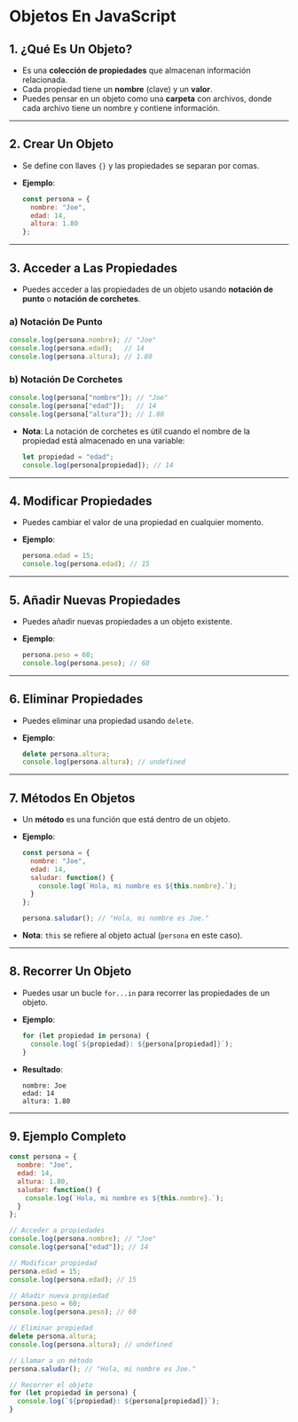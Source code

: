 # Objetos En JavaScript

## 1. ¿Qué Es Un Objeto?

- Es una **colección de propiedades** que almacenan información relacionada.
- Cada propiedad tiene un **nombre** (clave) y un **valor**.
- Puedes pensar en un objeto como una **carpeta** con archivos, donde cada archivo tiene un nombre y contiene información.

---

## 2. Crear Un Objeto

- Se define con llaves `{}` y las propiedades se separan por comas.
- **Ejemplo**:

  ```javascript
  const persona = {
    nombre: "Joe",
    edad: 14,
    altura: 1.80
  };
  ```

---

## 3. Acceder a Las Propiedades

- Puedes acceder a las propiedades de un objeto usando **notación de punto** o **notación de corchetes**.

### a) Notación De Punto

```javascript
console.log(persona.nombre); // "Joe"
console.log(persona.edad);   // 14
console.log(persona.altura); // 1.80
```

### b) Notación De Corchetes

```javascript
console.log(persona["nombre"]); // "Joe"
console.log(persona["edad"]);   // 14
console.log(persona["altura"]); // 1.80
```

- **Nota**: La notación de corchetes es útil cuando el nombre de la propiedad está almacenado en una variable:

  ```javascript
  let propiedad = "edad";
  console.log(persona[propiedad]); // 14
  ```

---

## 4. Modificar Propiedades

- Puedes cambiar el valor de una propiedad en cualquier momento.
- **Ejemplo**:

  ```javascript
  persona.edad = 15;
  console.log(persona.edad); // 15
  ```

---

## 5. Añadir Nuevas Propiedades

- Puedes añadir nuevas propiedades a un objeto existente.
- **Ejemplo**:

  ```javascript
  persona.peso = 60;
  console.log(persona.peso); // 60
  ```

---

## 6. Eliminar Propiedades

- Puedes eliminar una propiedad usando `delete`.
- **Ejemplo**:

  ```javascript
  delete persona.altura;
  console.log(persona.altura); // undefined
  ```

---

## 7. Métodos En Objetos

- Un **método** es una función que está dentro de un objeto.
- **Ejemplo**:

  ```javascript
  const persona = {
    nombre: "Joe",
    edad: 14,
    saludar: function() {
      console.log(`Hola, mi nombre es ${this.nombre}.`);
    }
  };

  persona.saludar(); // "Hola, mi nombre es Joe."
  ```

- **Nota**: `this` se refiere al objeto actual (`persona` en este caso).

---

## 8. Recorrer Un Objeto

- Puedes usar un bucle `for...in` para recorrer las propiedades de un objeto.
- **Ejemplo**:

  ```javascript
  for (let propiedad in persona) {
    console.log(`${propiedad}: ${persona[propiedad]}`);
  }
  ```

- **Resultado**:

  ```
  nombre: Joe
  edad: 14
  altura: 1.80
  ```

---

## 9. Ejemplo Completo

```javascript
const persona = {
  nombre: "Joe",
  edad: 14,
  altura: 1.80,
  saludar: function() {
    console.log(`Hola, mi nombre es ${this.nombre}.`);
  }
};

// Acceder a propiedades
console.log(persona.nombre); // "Joe"
console.log(persona["edad"]); // 14

// Modificar propiedad
persona.edad = 15;
console.log(persona.edad); // 15

// Añadir nueva propiedad
persona.peso = 60;
console.log(persona.peso); // 60

// Eliminar propiedad
delete persona.altura;
console.log(persona.altura); // undefined

// Llamar a un método
persona.saludar(); // "Hola, mi nombre es Joe."

// Recorrer el objeto
for (let propiedad in persona) {
  console.log(`${propiedad}: ${persona[propiedad]}`);
}
```
